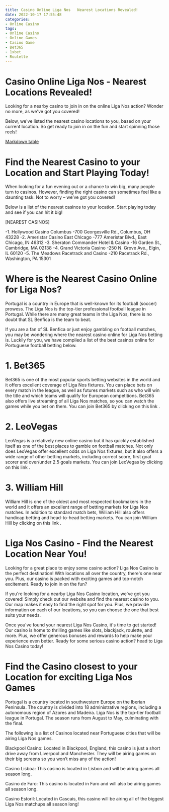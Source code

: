 ```yaml
---
title: Casino Online Liga Nos   Nearest Locations Revealed!
date: 2022-10-17 17:55:48
categories:
- Online Casino
tags:
- Online Casino
- Online Games
- Casino Game
- Bet365
- 1xbet
- Roulette
---
```



#  Casino Online Liga Nos - Nearest Locations Revealed!

Looking for a nearby casino to join in on the online Liga Nos action? Wonder no more, as we've got you covered!

Below, we've listed the nearest casino locations to you, based on your current location. So get ready to join in on the fun and start spinning those reels!

[Markdown table](https://gist.githubusercontent.com/rawkintreasures/6ceb3eb9fcdeddb909bf/f7ddbf686cabdd8d580a1af2fdb2cb645188ba37/table-casino-online)

#  Find the Nearest Casino to your Location and Start Playing Today!

When looking for a fun evening out or a chance to win big, many people turn to casinos. However, finding the right casino can sometimes feel like a daunting task. Not to worry – we’ve got you covered!

Below is a list of the nearest casinos to your location. Start playing today and see if you can hit it big!

[NEAREST CASINOS]

-1. Hollywood Casino Columbus -700 Georgesville Rd., Columbus, OH 43228
-2. Ameristar Casino East Chicago -777 Ameristar Blvd., East Chicago, IN 46312 
-3. Sheraton Commander Hotel & Casino -16 Garden St., Cambridge, MA 02138 
-4. Grand Victoria Casino -250 N. Grove Ave., Elgin, IL 60120
-5. The Meadows Racetrack and Casino -210 Racetrack Rd., Washington, PA 15301

#  Where is the Nearest Casino Online for Liga Nos?

Portugal is a country in Europe that is well-known for its football (soccer) prowess. The Liga Nos is the top-tier professional football league in Portugal. While there are many great teams in the Liga Nos, there is no doubt that SL Benfica is the team to beat.

If you are a fan of SL Benfica or just enjoy gambling on football matches, you may be wondering where the nearest casino online for Liga Nos betting is. Luckily for you, we have compiled a list of the best casinos online for Portuguese football betting below.

# 1. Bet365

Bet365 is one of the most popular sports betting websites in the world and it offers excellent coverage of Liga Nos fixtures. You can place bets on every match in the league, as well as futures markets such as who will win the title and which teams will qualify for European competitions. Bet365 also offers live streaming of all Liga Nos matches, so you can watch the games while you bet on them. You can join Bet365 by clicking on this link .

# 2. LeoVegas

LeoVegas is a relatively new online casino but it has quickly established itself as one of the best places to gamble on football matches. Not only does LeoVegas offer excellent odds on Liga Nos fixtures, but it also offers a wide range of other betting markets, including correct score, first goal scorer and over/under 2.5 goals markets. You can join LeoVegas by clicking on this link .

# 3. William Hill

William Hill is one of the oldest and most respected bookmakers in the world and it offers an excellent range of betting markets for Liga Nos matches. In addition to standard match bets, William Hill also offers handicap betting and head-to-head betting markets. You can join William Hill by clicking on this link .

#  Liga Nos Casino - Find the Nearest Location Near You!

Looking for a great place to enjoy some casino action? Liga Nos Casino is the perfect destination! With locations all over the country, there's one near you. Plus, our casino is packed with exciting games and top-notch excitement. Ready to join in on the fun?

If you're looking for a nearby Liga Nos Casino location, we've got you covered! Simply check out our website and find the nearest casino to you. Our map makes it easy to find the right spot for you. Plus, we provide information on each of our locations, so you can choose the one that best suits your needs.

Once you've found your nearest Liga Nos Casino, it's time to get started! Our casino is home to thrilling games like slots, blackjack, roulette, and more. Plus, we offer generous bonuses and rewards to help make your experience even better. Ready for some serious casino action? head to Liga Nos Casino today!

#  Find the Casino closest to your Location for exciting Liga Nos Games

Portugal is a country located in southwestern Europe on the Iberian Peninsula. The country is divided into 18 administrative regions, including a autonomous region of Azores and Madeira. Liga Nos is the top-tier football league in Portugal. The season runs from August to May, culminating with the final.

The following is a list of Casinos located near Portuguese cities that will be airing Liga Nos games. 

Blackpool Casino: Located in Blackpool, England, this casino is just a short drive away from Liverpool and Manchester. They will be airing games on their big screens so you won’t miss any of the action! 

Casino Lisboa: This casino is located in Lisbon and will be airing games all season long. 

Casino de Faro: This casino is located in Faro and will also be airing games all season long. 

Casino Estoril: Located in Cascais, this casino will be airing all of the biggest Liga Nos matchups all season long!